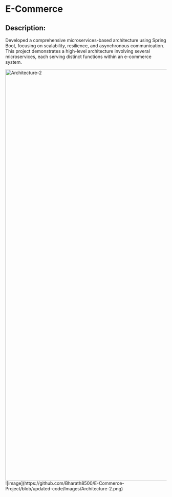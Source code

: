 <!DOCTYPE html>

<head>
</head>

<body>
    <h1>E-Commerce</h1>
  <h2>Description:</h2>
  <p>Developed a comprehensive microservices-based architecture using Spring Boot, focusing on scalability, resilience, and asynchronous communication. This 
     project demonstrates a high-level architecture involving several microservices, each serving distinct functions within an e-commerce system.</p>
<img width="1280" alt="Architecture-2" src="https://github.com/user-attachments/assets/1730dee4-611e-458d-81a7-19e8fc852f87">
    ![image](https://github.com/Bharath8500/E-Commerce-Project/blob/updated-code/Images/Architecture-2.png)
    
</body>

</html>
